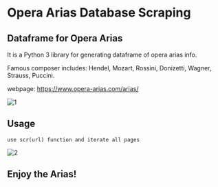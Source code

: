 # Opera Arias Database Scraping
## Dataframe for Opera Arias
It is a Python 3 library for generating dataframe of opera arias info. 

Famous composer includes: Hendel, Mozart, Rossini, Donizetti, Wagner, Strauss, Puccini. 

webpage: https://www.opera-arias.com/arias/

![1](https://user-images.githubusercontent.com/46503526/74561809-540aa200-4f37-11ea-9330-ac15a8c6ede0.PNG)

## Usage
```
use scr(url) function and iterate all pages  

```
![2](https://user-images.githubusercontent.com/46503526/74562017-dabf7f00-4f37-11ea-852f-b580bda62c93.PNG)

## Enjoy the Arias!

